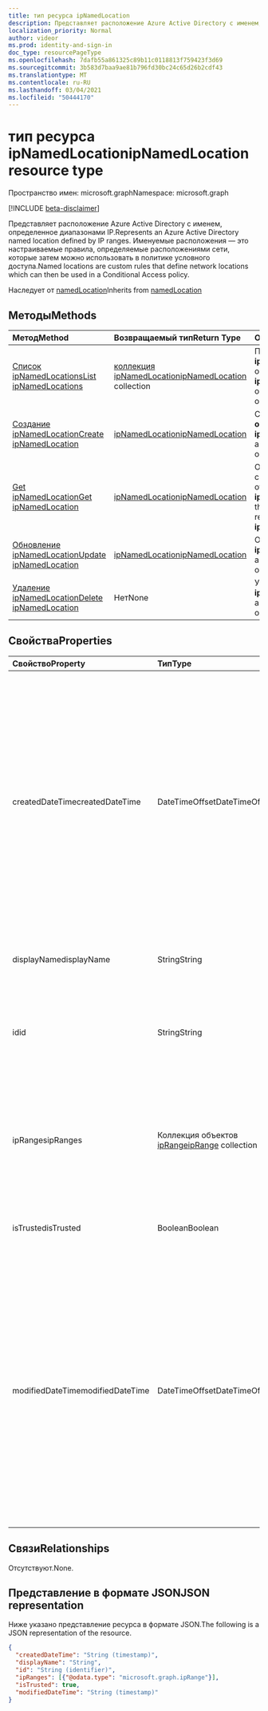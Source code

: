 ```yaml
---
title: тип ресурса ipNamedLocation
description: Представляет расположение Azure Active Directory с именем, определенное диапазонами IP. Именуемые расположения — это настраиваемые правила, определяемые расположениями сети, которые затем можно использовать в политике условного доступа.
localization_priority: Normal
author: videor
ms.prod: identity-and-sign-in
doc_type: resourcePageType
ms.openlocfilehash: 7dafb55a861325c89b11c0118813f759423f3d69
ms.sourcegitcommit: 3b583d7baa9ae81b796fd30bc24c65d26b2cdf43
ms.translationtype: MT
ms.contentlocale: ru-RU
ms.lasthandoff: 03/04/2021
ms.locfileid: "50444170"
---
```

# <a name="ipnamedlocation-resource-type"></a><span data-ttu-id="faa78-104">тип ресурса ipNamedLocation</span><span class="sxs-lookup"><span data-stu-id="faa78-104">ipNamedLocation resource type</span></span>

<span data-ttu-id="faa78-105">Пространство имен: microsoft.graph</span><span class="sxs-lookup"><span data-stu-id="faa78-105">Namespace: microsoft.graph</span></span>

[!INCLUDE [beta-disclaimer](../../includes/beta-disclaimer.md)]

<span data-ttu-id="faa78-106">Представляет расположение Azure Active Directory с именем, определенное диапазонами IP.</span><span class="sxs-lookup"><span data-stu-id="faa78-106">Represents an Azure Active Directory named location defined by IP ranges.</span></span> <span data-ttu-id="faa78-107">Именуемые расположения — это настраиваемые правила, определяемые расположениями сети, которые затем можно использовать в политике условного доступа.</span><span class="sxs-lookup"><span data-stu-id="faa78-107">Named locations are custom rules that define network locations which can then be used in a Conditional Access policy.</span></span>

<span data-ttu-id="faa78-108">Наследует от [namedLocation](../resources/namedLocation.md)</span><span class="sxs-lookup"><span data-stu-id="faa78-108">Inherits from [namedLocation](../resources/namedLocation.md)</span></span>

## <a name="methods"></a><span data-ttu-id="faa78-109">Методы</span><span class="sxs-lookup"><span data-stu-id="faa78-109">Methods</span></span>

| <span data-ttu-id="faa78-110">Метод</span><span class="sxs-lookup"><span data-stu-id="faa78-110">Method</span></span>       | <span data-ttu-id="faa78-111">Возвращаемый тип</span><span class="sxs-lookup"><span data-stu-id="faa78-111">Return Type</span></span> | <span data-ttu-id="faa78-112">Описание</span><span class="sxs-lookup"><span data-stu-id="faa78-112">Description</span></span> |
|:-------------|:------------|:------------|
| [<span data-ttu-id="faa78-113">Список ipNamedLocations</span><span class="sxs-lookup"><span data-stu-id="faa78-113">List ipNamedLocations</span></span>](../api/conditionalaccessroot-list-namedlocations.md) | <span data-ttu-id="faa78-114">[коллекция ipNamedLocation](ipNamedLocation.md)</span><span class="sxs-lookup"><span data-stu-id="faa78-114">[ipNamedLocation](ipNamedLocation.md) collection</span></span> | <span data-ttu-id="faa78-115">Получите все **объекты ipNamedLocation** в организации.</span><span class="sxs-lookup"><span data-stu-id="faa78-115">Get all the **ipNamedLocation** objects in the organization.</span></span> |
| [<span data-ttu-id="faa78-116">Создание ipNamedLocation</span><span class="sxs-lookup"><span data-stu-id="faa78-116">Create ipNamedLocation</span></span>](../api/conditionalaccessroot-post-namedlocations.md) | [<span data-ttu-id="faa78-117">ipNamedLocation</span><span class="sxs-lookup"><span data-stu-id="faa78-117">ipNamedLocation</span></span>](ipNamedLocation.md) | <span data-ttu-id="faa78-118">Создание нового **объекта ipNamedLocation.**</span><span class="sxs-lookup"><span data-stu-id="faa78-118">Create a new **ipNamedLocation** object.</span></span> |
| [<span data-ttu-id="faa78-119">Get ipNamedLocation</span><span class="sxs-lookup"><span data-stu-id="faa78-119">Get ipNamedLocation</span></span>](../api/ipnamedlocation-get.md) | [<span data-ttu-id="faa78-120">ipNamedLocation</span><span class="sxs-lookup"><span data-stu-id="faa78-120">ipNamedLocation</span></span>](ipnamedlocation.md) | <span data-ttu-id="faa78-121">Ознакомьтесь с свойствами и отношениями **объекта ipNamedLocation.**</span><span class="sxs-lookup"><span data-stu-id="faa78-121">Read the properties and relationships of an **ipNamedLocation** object.</span></span> |
| [<span data-ttu-id="faa78-122">Обновление ipNamedLocation</span><span class="sxs-lookup"><span data-stu-id="faa78-122">Update ipNamedLocation</span></span>](../api/ipnamedlocation-update.md) | [<span data-ttu-id="faa78-123">ipNamedLocation</span><span class="sxs-lookup"><span data-stu-id="faa78-123">ipNamedLocation</span></span>](ipnamedlocation.md) | <span data-ttu-id="faa78-124">Обновление **объекта ipNamedLocation.**</span><span class="sxs-lookup"><span data-stu-id="faa78-124">Update an **ipNamedLocation** object.</span></span> |
| [<span data-ttu-id="faa78-125">Удаление ipNamedLocation</span><span class="sxs-lookup"><span data-stu-id="faa78-125">Delete ipNamedLocation</span></span>](../api/ipnamedlocation-delete.md) | <span data-ttu-id="faa78-126">Нет</span><span class="sxs-lookup"><span data-stu-id="faa78-126">None</span></span> | <span data-ttu-id="faa78-127">Удаление **объекта ipNamedLocation.**</span><span class="sxs-lookup"><span data-stu-id="faa78-127">Delete an **ipNamedLocation** object.</span></span> |

## <a name="properties"></a><span data-ttu-id="faa78-128">Свойства</span><span class="sxs-lookup"><span data-stu-id="faa78-128">Properties</span></span>

| <span data-ttu-id="faa78-129">Свойство</span><span class="sxs-lookup"><span data-stu-id="faa78-129">Property</span></span>     | <span data-ttu-id="faa78-130">Тип</span><span class="sxs-lookup"><span data-stu-id="faa78-130">Type</span></span>        | <span data-ttu-id="faa78-131">Описание</span><span class="sxs-lookup"><span data-stu-id="faa78-131">Description</span></span> |
|:-------------|:------------|:------------|
|<span data-ttu-id="faa78-132">createdDateTime</span><span class="sxs-lookup"><span data-stu-id="faa78-132">createdDateTime</span></span>|<span data-ttu-id="faa78-133">DateTimeOffset</span><span class="sxs-lookup"><span data-stu-id="faa78-133">DateTimeOffset</span></span>|<span data-ttu-id="faa78-134">Тип Timestamp представляет дату создания и время расположения с помощью формата ISO 8601 и всегда находится во времени UTC.</span><span class="sxs-lookup"><span data-stu-id="faa78-134">The Timestamp type represents creation date and time of the location using ISO 8601 format and is always in UTC time.</span></span> <span data-ttu-id="faa78-135">Например, значение полуночи 1 января 2014 г. в формате UTC выглядит так: `'2014-01-01T00:00:00Z'`.</span><span class="sxs-lookup"><span data-stu-id="faa78-135">For example, midnight UTC on Jan 1, 2014 would look like this: `'2014-01-01T00:00:00Z'`.</span></span> <span data-ttu-id="faa78-136">Только для чтения.</span><span class="sxs-lookup"><span data-stu-id="faa78-136">Read-only.</span></span> <span data-ttu-id="faa78-137">Наследуется [от namedLocation](../resources/namedLocation.md).</span><span class="sxs-lookup"><span data-stu-id="faa78-137">Inherited from [namedLocation](../resources/namedLocation.md).</span></span>|
|<span data-ttu-id="faa78-138">displayName</span><span class="sxs-lookup"><span data-stu-id="faa78-138">displayName</span></span>|<span data-ttu-id="faa78-139">String</span><span class="sxs-lookup"><span data-stu-id="faa78-139">String</span></span>|<span data-ttu-id="faa78-140">Понятное человеку имя расположения.</span><span class="sxs-lookup"><span data-stu-id="faa78-140">Human-readable name of the location.</span></span>|
|<span data-ttu-id="faa78-141">id</span><span class="sxs-lookup"><span data-stu-id="faa78-141">id</span></span>|<span data-ttu-id="faa78-142">String</span><span class="sxs-lookup"><span data-stu-id="faa78-142">String</span></span>|<span data-ttu-id="faa78-143">Идентификатор объекта namedLocation.</span><span class="sxs-lookup"><span data-stu-id="faa78-143">Identifier of a namedLocation object.</span></span> <span data-ttu-id="faa78-144">Только для чтения.</span><span class="sxs-lookup"><span data-stu-id="faa78-144">Read-only.</span></span> <span data-ttu-id="faa78-145">Наследуется [от namedLocation](../resources/namedLocation.md).</span><span class="sxs-lookup"><span data-stu-id="faa78-145">Inherited from [namedLocation](../resources/namedLocation.md).</span></span>|
|<span data-ttu-id="faa78-146">ipRanges</span><span class="sxs-lookup"><span data-stu-id="faa78-146">ipRanges</span></span>|<span data-ttu-id="faa78-147">Коллекция объектов [ipRange](iprange.md)</span><span class="sxs-lookup"><span data-stu-id="faa78-147">[ipRange](iprange.md) collection</span></span>|<span data-ttu-id="faa78-148">Список диапазонов IP-адресов в формате CIDR IPv4 (например, 1.2.3.4/32) или любого допустимого формата IPv6 от IETF RFC596.</span><span class="sxs-lookup"><span data-stu-id="faa78-148">List of IP address ranges in IPv4 CIDR format (e.g. 1.2.3.4/32) or any allowable IPv6 format from IETF RFC596.</span></span>|
|<span data-ttu-id="faa78-149">isTrusted</span><span class="sxs-lookup"><span data-stu-id="faa78-149">isTrusted</span></span>|<span data-ttu-id="faa78-150">Boolean</span><span class="sxs-lookup"><span data-stu-id="faa78-150">Boolean</span></span>|<span data-ttu-id="faa78-151">True, если это расположение явно доверяется.</span><span class="sxs-lookup"><span data-stu-id="faa78-151">True if this location is explicitly trusted.</span></span>|
|<span data-ttu-id="faa78-152">modifiedDateTime</span><span class="sxs-lookup"><span data-stu-id="faa78-152">modifiedDateTime</span></span>|<span data-ttu-id="faa78-153">DateTimeOffset</span><span class="sxs-lookup"><span data-stu-id="faa78-153">DateTimeOffset</span></span>|<span data-ttu-id="faa78-154">Тип Timestamp представляет последнюю измененную дату и время расположения с помощью формата ISO 8601 и всегда находится во времени UTC.</span><span class="sxs-lookup"><span data-stu-id="faa78-154">The Timestamp type represents last modified date and time of the location using ISO 8601 format and is always in UTC time.</span></span> <span data-ttu-id="faa78-155">Например, значение полуночи 1 января 2014 г. в формате UTC выглядит так: `'2014-01-01T00:00:00Z'`.</span><span class="sxs-lookup"><span data-stu-id="faa78-155">For example, midnight UTC on Jan 1, 2014 would look like this: `'2014-01-01T00:00:00Z'`.</span></span> <span data-ttu-id="faa78-156">Только для чтения.</span><span class="sxs-lookup"><span data-stu-id="faa78-156">Read-only.</span></span> <span data-ttu-id="faa78-157">Наследуется [от namedLocation](../resources/namedLocation.md).</span><span class="sxs-lookup"><span data-stu-id="faa78-157">Inherited from [namedLocation](../resources/namedLocation.md).</span></span>|

## <a name="relationships"></a><span data-ttu-id="faa78-158">Связи</span><span class="sxs-lookup"><span data-stu-id="faa78-158">Relationships</span></span>

<span data-ttu-id="faa78-159">Отсутствуют.</span><span class="sxs-lookup"><span data-stu-id="faa78-159">None.</span></span>

## <a name="json-representation"></a><span data-ttu-id="faa78-160">Представление в формате JSON</span><span class="sxs-lookup"><span data-stu-id="faa78-160">JSON representation</span></span>

<span data-ttu-id="faa78-161">Ниже указано представление ресурса в формате JSON.</span><span class="sxs-lookup"><span data-stu-id="faa78-161">The following is a JSON representation of the resource.</span></span>

<!-- {
  "blockType": "resource",
  "optionalProperties": [

  ],
  "@odata.type": "microsoft.graph.ipNamedLocation"
}-->

```json
{
  "createdDateTime": "String (timestamp)",
  "displayName": "String",
  "id": "String (identifier)",
  "ipRanges": [{"@odata.type": "microsoft.graph.ipRange"}],
  "isTrusted": true,
  "modifiedDateTime": "String (timestamp)"
}
```

<!-- uuid: 16cd6b66-4b1a-43a1-adaf-3a886856ed98
2019-02-04 14:57:30 UTC -->
<!-- {
  "type": "#page.annotation",
  "description": "ipNamedLocation resource",
  "keywords": "",
  "section": "documentation",
  "tocPath": ""
}-->


